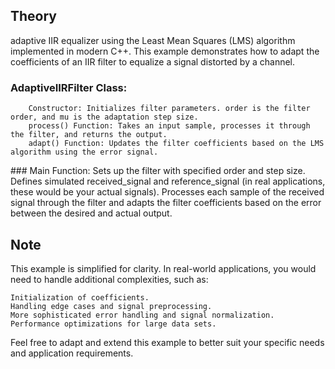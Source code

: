 ## Theory

adaptive IIR equalizer using the Least Mean Squares (LMS) algorithm implemented in modern C++. This example demonstrates how to adapt the coefficients of an IIR filter to equalize a signal distorted by a channel.

### AdaptiveIIRFilter Class:
        Constructor: Initializes filter parameters. order is the filter order, and mu is the adaptation step size.
        process() Function: Takes an input sample, processes it through the filter, and returns the output.
        adapt() Function: Updates the filter coefficients based on the LMS algorithm using the error signal.

### Main Function:
        Sets up the filter with specified order and step size.
        Defines simulated received_signal and reference_signal (in real applications, these would be your actual signals).
        Processes each sample of the received signal through the filter and adapts the filter coefficients based on the error between the desired and actual output.

## Note

This example is simplified for clarity. In real-world applications, you would need to handle additional complexities, such as:

    Initialization of coefficients.
    Handling edge cases and signal preprocessing.
    More sophisticated error handling and signal normalization.
    Performance optimizations for large data sets.

Feel free to adapt and extend this example to better suit your specific needs and application requirements.